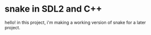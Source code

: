 # snake in SDL2 and C++
hello! in this project, i'm making a working version of snake for a later project.
